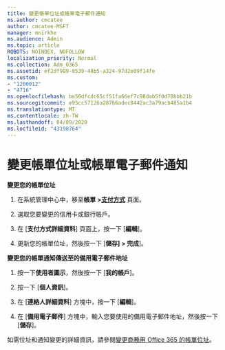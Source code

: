 ```yaml
---
title: 變更帳單位址或帳單電子郵件通知
ms.author: cmcatee
author: cmcatee-MSFT
manager: mnirkhe
ms.audience: Admin
ms.topic: article
ROBOTS: NOINDEX, NOFOLLOW
localization_priority: Normal
ms.collection: Adm_O365
ms.assetid: ef2df989-8539-48b5-a324-97d2e09f14fe
ms.custom:
- "1200012"
- "4716"
ms.openlocfilehash: be56dfcdc65cf51fa66ef7c98dab5f0d78bbb21b
ms.sourcegitcommit: e95cc57126a28766adec8442ac3a79acb485a1b4
ms.translationtype: MT
ms.contentlocale: zh-TW
ms.lasthandoff: 04/09/2020
ms.locfileid: "43198764"
---
```

# <a name="change-billing-address-or-billing-email-notifications"></a>變更帳單位址或帳單電子郵件通知

**變更您的帳單位址**

1. 在系統管理中心中，移至**帳單 >[支付方式](https://go.microsoft.com/fwlink/p/?linkid=2018806)** 頁面。

2. 選取您要變更的信用卡或銀行帳戶。

3. 在 [**支付方式詳細資料**] 頁面上，按一下 [**編輯**]。

4. 更新您的帳單位址，然後按一下 [**儲存] > 完成**]。

**變更您的帳單通知傳送至的備用電子郵件地址** 

1. 按一下**使用者圖示**，然後按一下 [**我的帳戶**]。

2. 按一下 [**個人資訊**]。

3. 在 [**連絡人詳細資料**] 方塊中，按一下 [**編輯**]。

4. 在 [**備用電子郵件**] 方塊中，輸入您要使用的備用電子郵件地址，然後按一下 [**儲存**]。

如需位址和通知變更的詳細資訊，請參閱[變更商務用 Office 365 的帳單位址](https://docs.microsoft.com/microsoft-365/commerce/billing-and-payments/change-your-billing-addresses?view=o365-worldwide)。

